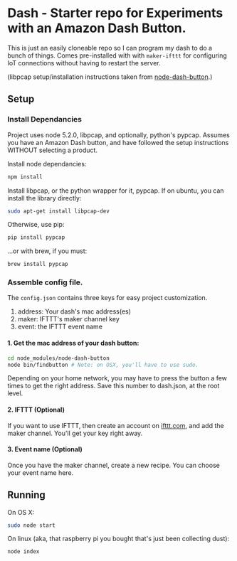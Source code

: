 # Dash - Starter repo for Experiments with an Amazon Dash Button.
This is just an easily cloneable repo so I can program my dash to do a bunch of things. Comes pre-installed with with `maker-ifttt` for configuring IoT connections without having to restart the server.

(libpcap setup/installation instructions taken from [node-dash-button](https://github.com/hortinstein/node-dash-button).)

## Setup

### Install Dependancies
Project uses node 5.2.0, libpcap, and optionally, python's pypcap. Assumes you have an Amazon Dash button, and have followed the setup instructions WITHOUT selecting a product.

Install node dependancies:
```bash
npm install
```

Install libpcap, or the python wrapper for it, pypcap.
If on ubuntu, you can install the library directly:
```bash
sudo apt-get install libpcap-dev
```

Otherwise, use pip:
```bash
pip install pypcap
```

...or with brew, if you must:
```bash
brew install pypcap
```

### Assemble config file.
The `config.json` contains three keys for easy project customization.
1. address: Your dash's mac address(es)
1. maker: IFTTT's maker channel key
1. event: the IFTTT event name

#### 1. Get the mac address of your dash button:

```bash
cd node_modules/node-dash-button
node bin/findbutton # Note: on OSX, you'll have to use sudo.
```

Depending on your home network, you may have to press the button a few times to get the right address. Save this number to dash.json, at the root level.

#### 2. IFTTT (Optional)
If you want to use IFTTT, then create an account on [ifttt.com](http://ifttt.com), and add the maker channel. You'll get your key right away.

#### 3. Event name (Optional)
Once you have the maker channel, create a new recipe. You can choose your event name here.

## Running

On OS X:
``` bash
sudo node start
```
On linux (aka, that raspberry pi you bought that's just been collecting dust):
```bash
node index
```
